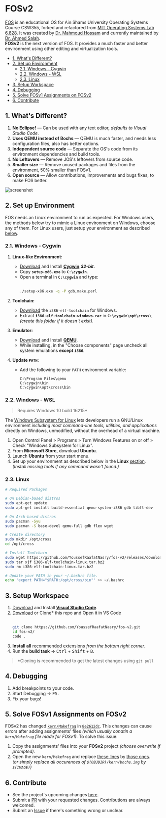 # FOSv2

[FOS][fos-v1] is an educational OS for Ain Shams University Operating Systems Course CSW355, forked and refactored from [MIT Operating Systems Lab 6.828][mit-6.828]. It was created by [Dr. Mahmoud Hossam][dr-m-h] and currently maintained by [Dr. Ahmed Salah][dr-a-s].  
**FOSv2** is the next version of FOS. It provides a much faster and better environment using other editing and virtualization tools.

[fos-v1]: https://github.com/mahossam/FOS-Ain-Shams-University-Educational-OS
[dr-m-h]: https://github.com/mahossam/
[dr-a-s]: mailto:ahmed_salah@cis.asu.edu.eg
[mit-6.828]: http://ocw.mit.edu/courses/electrical-engineering-and-computer-science/6-828-operating-system-engineering-fall-2012/

<!-- TOC depthFrom:2 -->

- [1. What's Different?](#1-whats-different)
- [2. Set up Environment](#2-set-up-environment)
    - [2.1. Windows - Cygwin](#21-windows---cygwin)
    - [2.2. Windows - WSL](#22-windows---wsl)
    - [2.3. Linux](#23-linux)
- [3. Setup Workspace](#3-setup-workspace)
- [4. Debugging](#4-debugging)
- [5. Solve FOSv1 Assignments on FOSv2](#5-solve-fosv1-assignments-on-fosv2)
- [6. Contribute](#6-contribute)

<!-- /TOC -->

## 1. What's Different?

1. **No Eclipse!** — Can be used with any text editor, _defaults to Visual Studio Code_.
1. **Uses QEMU instead of Bochs** — QEMU is much faster, and needs less configuration files, also has better options.
1. **Independent source code** — Separate the OS's code from its environment dependencies and build tools.
1. **No Leftovers** — Remove JOS's leftovers from source code.
1. **Smaller size** — Remove unused packages and files from the environment, 50% smaller than FOSv1.
1. **Open source** — Allow contributions, improvements and bugs fixes, to make FOS better.

![screenshot](https://user-images.githubusercontent.com/41103290/75132023-0e3f9d80-56de-11ea-9daf-e578bdcdd750.png)

## 2. Set up Environment

FOS needs an Linux environment to run as expected. For Windows users, the methods below try to mimic a Linux environment on Windows, choose any of them. For Linux users, just setup your environment as described [below](#23-linux).

### 2.1. Windows - Cygwin

1. **Linux-like Environment:**

   - [Download][dl-cygwin-32] and Install [**Cygwin**][cygwin] **_32-bit_**.
   - Copy **`setup-x86.exe`** to **`C:\cygwin`**.
   - Open a terminal in **`C:\cygwin`** and type:  
     <br />
     ```cmd
     ./setup-x86.exe -q -P gdb,make,perl
     ```

1. **Toolchain:**

   - [Download][dl-toolchain] the `i386-elf-toolchain` for Windows.
   - Extract **`i386-elf-toolchain-windows.rar`** in **`C:\cygwin\opt\cross\`** _(create this folder if it doesn't exist)_.

1. **Emulator:**

   - [Download][dl-qemu] and Install [**QEMU**][qemu].
   - While installing, in the "Choose components" page uncheck all system emulations **except `i386`**.

1. **Update `PATH`:**

   - Add the following to your `PATH` environment variable:

     ```path
     C:\Program Files\qemu
     C:\cygwin\bin
     C:\cygwin\opt\cross\bin
     ```

[cygwin]: https://cygwin.com/
[dl-cygwin-32]: https://cygwin.com/install.html
[dl-toolchain]: https://github.com/YoussefRaafatNasry/fos-v2/releases/tag/toolchain
[qemu]: https://www.qemu.org/
[dl-qemu]: https://qemu.weilnetz.de/w64/2020/

### 2.2. Windows - WSL

> Requires Windows 10 build 16215+

The [Windows Subsystem for Linux][wsl] lets developers run a GNU/Linux environment _including most command-line tools, utilities, and applications_ directly on Windows, unmodified, without the overhead of a virtual machine.

1. Open Control Panel > Programs > Turn Windows Features on or off > Check "Windows Subsystem for Linux".
1. From **Microsoft Store**, download **Ubuntu**.
1. Launch **Ubuntu** from your start menu.
1. Set up your environment as described below in the **Linux** [section](#23-linux). _(Install missing tools if any command wasn't found.)_

[wsl]: https://docs.microsoft.com/en-us/windows/wsl/about

### 2.3. Linux

```bash
# Required Packages

# On Debian-based distros
sudo apt-get update
sudo apt-get install build-essential qemu-system-i386 gdb libfl-dev

# On Arch-based distros
sudo pacman -Syu
sudo pacman -S base-devel qemu-full gdb flex wget

# Create directory
sudo mkdir /opt/cross
cd /opt/cross

# Install Toolchain
sudo wget https://github.com/YoussefRaafatNasry/fos-v2/releases/download/toolchain/i386-elf-toolchain-linux.tar.bz2
sudo tar xjf i386-elf-toolchain-linux.tar.bz2
sudo rm i386-elf-toolchain-linux.tar.bz2

# Update your PATH in your ~/.bashrc file.
echo 'export PATH="$PATH:/opt/cross/bin"' >> ~/.bashrc
```

## 3. Setup Workspace

1. [Download][dl-vscode] and Install [**Visual Studio Code**][vscode].
1. [Download][dl-repo] or Clone\* this repo and Open it in VS Code  
   <br/>
   ```bash
   git clone https://github.com/YoussefRaafatNasry/fos-v2.git
   cd fos-v2/
   code .
   ```
1. **Install all** recommended extensions _from the bottom right corner_.
1. Run the **build task** → <kbd>Ctrl</kbd> + <kbd>Shift</kbd> + <kbd>B</kbd>.

[vscode]: https://code.visualstudio.com/
[dl-vscode]: https://code.visualstudio.com/
[dl-repo]: https://github.com/YoussefRaafatNasry/fos-v2/archive/master.zip

> \*Cloning is recommended to get the latest changes using `git pull`


## 4. Debugging

1. Add breakpoints to your code.
1. Start Debugging → <kbd>F5</kbd>.
1. Fix your bugs!

## 5. Solve FOSv1 Assignments on FOSv2

FOSv2 has changed [`kern/Makefrag`][kern-makefrag] in [`8e2612dc`][8e2612dc-diff]. This changes can cause errors after adding assignments' files _(which usually conatin a `kern/Makefrag` file made for FOSv1)_. To solve this issue:

1. Copy the assignments' files into your **FOSv2** project _(choose overwrite if prompted)_.
1. Open the new `kern/Makefrag` and replace [these lines][old-makefrag-lines] by [those ones][new-makefrag-lines].  
   _(or simply replace all occurences of `$(OBJDIR)/kern/bochs.img` by `$(IMAGE)`)_

[kern-makefrag]: https://github.com/YoussefRaafatNasry/fos-v2/blob/master/kern/Makefrag
[8e2612dc-diff]: https://github.com/YoussefRaafatNasry/fos-v2/commit/8e2612dc7704dd7716caf6cf9bb42ebd63dd8154#diff-92c5d30afff461ec71534ce1894d6fce755d04937f8b29837eb45ac01b6a7564
[old-makefrag-lines]: https://github.com/YoussefRaafatNasry/fos-v2/blob/8639fae15e1de34f8ce40ce98dfff434158c0a90/kern/Makefrag#L71-L79
[new-makefrag-lines]: https://github.com/YoussefRaafatNasry/fos-v2/blob/5389c176351af7a089853d4c84aa1ea537efe296/kern/Makefrag#L71-L79

## 6. Contribute

- See the project's upcoming changes [here][project].
- Submit a [PR][compare] with your requested changes. Contributions are always welcomed.
- Submit an [Issue][new-issue] if there's something wrong or unclear.

[project]: https://github.com/YoussefRaafatNasry/fos-v2/projects/1/
[compare]: https://github.com/YoussefRaafatNasry/fos-v2/compare/
[new-issue]: https://github.com/YoussefRaafatNasry/fos-v2/issues/new/
